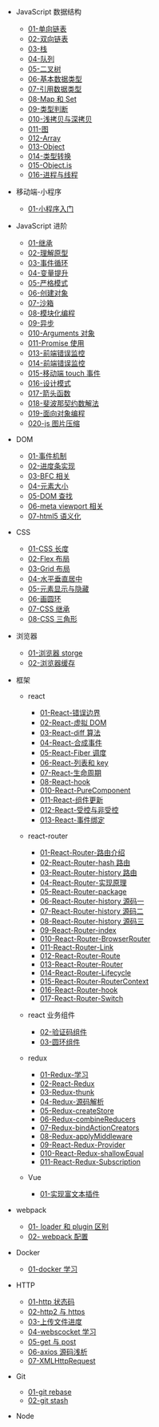 - JavaScript 数据结构

  - [01-单向链表](01-JavaScript数据结构/01-单向链表.md)
  - [02-双向链表](01-JavaScript数据结构/02-双向链表.md)
  - [03-栈](01-JavaScript数据结构/03-栈.md)
  - [04-队列](01-JavaScript数据结构/04-队列.md)
  - [05-二叉树](01-JavaScript数据结构/05-二叉树.md)
  - [06-基本数据类型](01-JavaScript数据结构/06-基本数据类型.md)
  - [07-引用数据类型](01-JavaScript数据结构/07-引用数据类型.md)
  - [08-Map 和 Set](01-JavaScript数据结构/08-Map和Set.md)
  - [09-类型判断](01-JavaScript数据结构/09-类型判断.md)
  - [010-浅拷贝与深拷贝](01-JavaScript数据结构/10-深拷贝与浅拷贝.md)
  - [011-图](01-JavaScript数据结构/11-图.md)
  - [012-Array](01-JavaScript数据结构/12-array.md)
  - [013-Object](01-JavaScript数据结构/13-object.md)
  - [014-类型转换](01-JavaScript数据结构/14-类型转换.md)
  - [015-Object.is](01-JavaScript数据结构/15-Object.is.md)
  - [016-进程与线程](01-JavaScript数据结构/16-进程与线程.md)

- 移动端-小程序

  - [01-小程序入门](02-移动端-小程序/01-小程序入门.md)

- JavaScript 进阶

  - [01-继承](03-JavaScript进阶/01-继承.md)
  - [02-理解原型](03-JavaScript进阶/02-理解原型.md)
  - [03-事件循环](03-JavaScript进阶/03-事件循环.md)
  - [04-变量提升](03-JavaScript进阶/04-变量提升.md)
  - [05-严格模式](03-JavaScript进阶/05-严格模式.md)
  - [06-创建对象](03-JavaScript进阶/06-创建对象.md)
  - [07-沙箱](03-JavaScript进阶/07-沙箱.md)
  - [08-模块化编程](03-JavaScript进阶/08-模块化编程.md)
  - [09-异步](03-JavaScript进阶/09-异步.md)
  - [010-Arguments 对象](03-JavaScript进阶/10-Arguments.md)
  - [011-Promise 使用](03-JavaScript进阶/11-Promise.md)
  - [013-前端错误监控](03-JavaScript进阶/13-前端监控.md)
  - [014-前端错误监控](03-JavaScript进阶/14-纯函数.md)
  - [015-移动端 touch 事件](03-JavaScript进阶/15-touch事件.md)
  - [016-设计模式](03-JavaScript进阶/16-设计模式.md)
  - [017-箭头函数](03-JavaScript进阶/17-箭头函数.md)
  - [018-斐波那契约数解法](03-JavaScript进阶/18-斐波那契约数.md)
  - [019-面向对象编程](03-JavaScript进阶/19-面向对象编程.md)
  - [020-js 图片压缩](03-JavaScript进阶/20-js图片压缩.md)

- DOM

  - [01-事件机制](04-DOM/01-事件机制.md)
  - [02-进度条实现](04-DOM/02-进度条.md)
  - [03-BFC 相关](04-DOM/03-BFC相关.md)
  - [04-元素大小](04-DOM/04-元素大小.md)
  - [05-DOM 查找](04-DOM/05-DOM查找.md)
  - [06-meta viewport 相关](04-DOM/06-meta.md)
  - [07-html5 语义化](04-DOM/07-html语义化.md)

- CSS

  - [01-CSS 长度](05-CSS/01-CSS长度单位.md)
  - [02-Flex 布局](05-CSS/02-Flex布局.md)
  - [03-Grid 布局](05-CSS/03-Grid布局.md)
  - [04-水平垂直居中](05-CSS/04-水平垂直居中.md)
  - [05-元素显示与隐藏](05-CSS/05-元素隐藏.md)
  - [06-画圆环](05-CSS/06-画圆环.md)
  - [07-CSS 继承](05-CSS/07-CSS继承.md)
  - [08-CSS 三角形](05-CSS/08-CSS三角形.md)

- 浏览器

  - [01-浏览器 storge](06-浏览器/01-storge.md)
  - [02-浏览器缓存](06-浏览器/02-浏览器缓存.md)

- 框架

  - react

    - [01-React-错误边界](07-框架/01-react/01-React-错误边界.md)
    - [02-React-虚拟 DOM](07-框架/01-react/02-React-虚拟DOM.md)
    - [03-React-diff 算法](07-框架/01-react/03-React-diff算法.md)
    - [04-React-合成事件](07-框架/01-react/04-React-合成事件.md)
    - [05-React-Fiber 调度](07-框架/01-react/05-React-Fiber调度.md)
    - [06-React-列表和 key](07-框架/01-react/06-React-列表和key.md)
    - [07-React-生命周期](07-框架/01-react/07-React-生命周期.md)
    - [08-React-hook](07-框架/01-react/08-React-hook.md)
    - [010-React-PureComponent](07-框架/01-react/10-React-PureComponent.md)
    - [011-React-组件更新](07-框架/01-react/11-React-组件更新.md)
    - [012-React-受控与非受控](07-框架/01-react/12-React-受控与非受控.md)
    - [013-React-事件绑定](07-框架/01-react/13-React-事件绑定.md)

  - react-router

    - [01-React-Router-路由介绍](07-框架/02-react-router/01-React-Router-路由介绍.md)
    - [02-React-Router-hash 路由](07-框架/02-react-router/02-React-Router-hash路由.md)
    - [03-React-Router-history 路由](07-框架/02-react-router/03-React-Router-history路由.md)
    - [04-React-Router-实现原理](07-框架/02-react-router/04-React-Router-实现原理.md)
    - [05-React-Router-package](07-框架/02-react-router/05-React-Router-package.md)
    - [06-React-Router-history 源码一](07-框架/02-react-router/06-React-Router-history源码一.md)
    - [07-React-Router-history 源码二](07-框架/02-react-router/07-React-Router-history源码二.md)
    - [08-React-Router-history 源码三](07-框架/02-react-router/08-React-Router-history源码三.md)
    - [09-React-Router-index](07-框架/02-react-router/09-React-Router-index.md)
    - [010-React-Router-BrowserRouter](07-框架/02-react-router/10-React-Router-BrowserRouter.md)
    - [011-React-Router-Link](07-框架/02-react-router/11-React-Router-Link.md)
    - [012-React-Router-Route](07-框架/02-react-router/12-React-Router-Route.md)
    - [013-React-Router-Router](07-框架/02-react-router/13-React-Router-Router.md)
    - [014-React-Router-Lifecycle](07-框架/02-react-router/14-React-Router-Lifecycle.md)
    - [015-React-Router-RouterContext](07-框架/02-react-router/15-React-Router-RouterContext.md)
    - [016-React-Router-hook](07-框架/02-react-router/16-React-Router-hook.md)
    - [017-React-Router-Switch](07-框架/02-react-router/17-React-Router-Switch.md)

  - react 业务组件

    - [02-验证码组件](07-框架/03-react-业务组件/02-验证码组件.md)
    - [03-圆环组件](07-框架/03-react-业务组件/03-圆环组件.md)

  - redux

    - [01-Redux-学习](07-框架/04-redux/01-Redux-学习.md)
    - [02-React-Redux](07-框架/04-redux/02-React-Redux.md)
    - [03-Redux-thunk](07-框架/04-redux/03-Redux-thunk.md)
    - [04-Redux-源码解析](07-框架/04-redux/04-Redux-源码解析.md)
    - [05-Redux-createStore](07-框架/04-redux/05-Redux-createStore.md)
    - [06-Redux-combineReducers](07-框架/04-redux/06-Redux-combineReducers.md)
    - [07-Redux-bindActionCreators](07-框架/04-redux/07-Redux-bindActionCreators.md)
    - [08-Redux-applyMiddleware](07-框架/04-redux/08-Redux-applyMiddleware.md)
    - [09-React-Redux-Provider](07-框架/04-redux/09-React-Redux-Provider.md)
    - [010-React-Redux-shallowEqual](07-框架/04-redux/10-React-Redux-shallowEqual.md)
    - [011-React-Redux-Subscription](07-框架/04-redux/11-React-Redux-Subscription.md)

  - Vue
    - [01-实现富文本插件](07-框架/05-vue/01-怎么实现富文本插件.md)

- webpack

  - [01- loader 和 plugin 区别](08-webpack/01-loader和plugin区别.md)
  - [02- webpack 配置](08-webpack/02-webpack配置.md)

- Docker

  - [01-docker 学习](09-docker/01-docker学习.md)

- HTTP

  - [01-http 状态码](10-http/01-http状态码.md)
  - [02-http2 与 https](10-http/02-http2与https.md)
  - [03-上传文件进度](10-http/03-上传文件进度.md)
  - [04-webscocket 学习](10-http/04-webscocket学习.md)
  - [05-get 与 post](10-http/05-get与post.md)
  - [06-axios 源码浅析](10-http/06-axios源码浅析.md)
  - [07-XMLHttpRequest](10-http/07-XMLHttpRequest.md)

- Git

  - [01-git rebase](11-git/01-git-rebase.md)
  - [02-git stash](11-git/02-git-stash.md)

- Node
